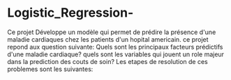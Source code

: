 # Logistic_Regression-
Ce projet Développe un modèle qui permet de prédire la présence d'une maladie cardiaques chez les patients d'un hopital americain.
ce projet repond aux question suivante:
Quels sont les principaux facteurs prédictifs d'une maladie cardiaque?
quels sont les variables qui jouent un role majeur dans la prediction des couts de soin?
Les etapes de resolution de ces problemes sont les suivantes:
